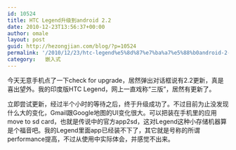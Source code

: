 ```yaml
---
id: 10524
title: HTC Legend升级到android 2.2
date: 2010-12-23T13:56:37+00:00
author: omale
layout: post
guid: http://hezongjian.com/blog/?p=10524
permalink: '/2010/12/23/htc-legend%e5%8d%87%e7%ba%a7%e5%88%b0android-2-2/'
category:   嵌入式  
---
```

今天无意手机点了一下check for upgrade，居然弹出对话框说有2.2更新，真是喜出望外。我的印度版HTC Legend，网上一直戏称&ldquo;三版&rdquo;，居然有更新了。

立即尝试更新，经过半个小时的等待之后，终于升级成功了。不过目前为止没发现什么大的变化，Gmail跟Google地图的UI变化很大。可以把装在手机里的应用move to sd card，也就是传说中的官方app2sd，这对Legend这种小存储机器算是个福音吧。我的Legend里面app已经装不下了，其它就是号称的所谓performance提高，不过从使用中实际体会，并感觉不出来。